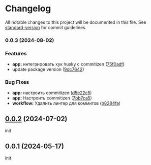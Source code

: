 # Changelog

All notable changes to this project will be documented in this file. See [standard-version](https://github.com/conventional-changelog/standard-version) for commit guidelines.

### 0.0.3 (2024-08-02)

### Features

- **app:** интегрировать хук husky с commitizen ([75f0adf](https://github.com/anclaev/spomen-client/commit/75f0adff1dbdbd7c412b34757b10ba2a11e9d25d))
- update package version ([9dc7642](https://github.com/anclaev/spomen-client/commit/9dc76428298cf07d67e95ea734f0c4a4dc26506f))

### Bug Fixes

- **app:** настроить commitizen ([d5e22c5](https://github.com/anclaev/spomen-client/commit/d5e22c598553e525d4bd40b97b009e5e2a389ba9))
- **app:** Настроить commitizen ([7bb7ca5](https://github.com/anclaev/spomen-client/commit/7bb7ca5eb55e4dfdb760c3732359eb721a4569fa))
- **workflow:** Удалить линтер для коммитов ([b8284fa](https://github.com/anclaev/spomen-client/commit/b8284fa9294f51a12906a4e4191d541b4569dfdd))

## [0.0.2](https://github.com/anclaev/spomen-client/compare/0.0.1...0.0.2) (2024-07-02)

init

## 0.0.1 (2024-05-17)

init
